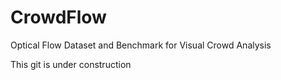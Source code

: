 # CrowdFlow
Optical Flow Dataset and Benchmark for Visual Crowd Analysis

This git is under construction
